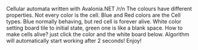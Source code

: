 Cellular automata written with Avalonia.NET /r/n
The colours have different properties. Not every color is the cell.
Blue and Red colors are the Cell types. Blue normally behaving, but red cell is forever alive.
White color setting board tile to initial state, green one is like a blank space.
How to make cells alive? just click the color and the white board below. 
Algorithm will automatically start working after 2 seconds!
Enjoy!
